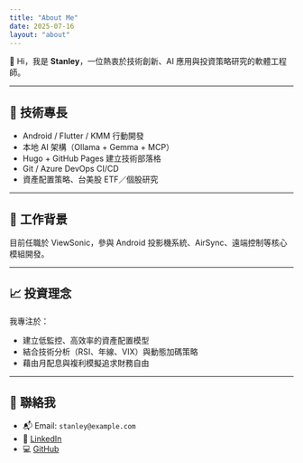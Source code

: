 ```yaml
---
title: "About Me"
date: 2025-07-16
layout: "about"
---
```


👋 Hi，我是 **Stanley**，一位熱衷於技術創新、AI 應用與投資策略研究的軟體工程師。

---

## 🔧 技術專長

- Android / Flutter / KMM 行動開發
- 本地 AI 架構（Ollama + Gemma + MCP）
- Hugo + GitHub Pages 建立技術部落格
- Git / Azure DevOps CI/CD
- 資產配置策略、台美股 ETF／個股研究

---

## 💼 工作背景

目前任職於 ViewSonic，參與 Android 投影機系統、AirSync、遠端控制等核心模組開發。

---

## 📈 投資理念

我專注於：
- 建立低監控、高效率的資產配置模型
- 結合技術分析（RSI、年線、VIX）與動態加碼策略
- 藉由月配息與複利模擬追求財務自由

---

## 🔗 聯絡我

- 📬 Email: `stanley@example.com`
- 💼 [LinkedIn](https://www.linkedin.com/in/stanleyoho/)
- 💻 [GitHub](https://github.com/stanleyoho)
